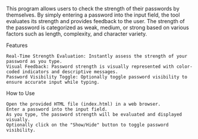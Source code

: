 This program allows users to check the strength of their passwords by themselves. By simply entering a password into the input field, the tool evaluates its strength and provides feedback to the user. The strength of the password is categorized as weak, medium, or strong based on various factors such as length, complexity, and character variety.

Features

    Real-Time Strength Evaluation: Instantly assess the strength of your password as you type.
    Visual Feedback: Password strength is visually represented with color-coded indicators and descriptive messages.
    Password Visibility Toggle: Optionally toggle password visibility to ensure accurate input while typing.

How to Use

    Open the provided HTML file (index.html) in a web browser.
    Enter a password into the input field.
    As you type, the password strength will be evaluated and displayed visually.
    Optionally click on the "Show/Hide" button to toggle password visibility.
